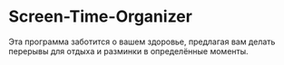 # Screen-Time-Organizer
Эта программа заботится о вашем здоровье, предлагая вам делать перерывы для отдыха и разминки в определённые моменты. 
